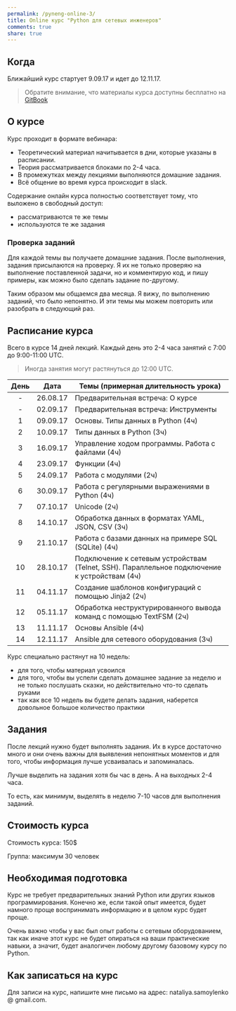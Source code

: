 ```yaml
---
permalink: /pyneng-online-3/
title: Online курс "Python для сетевых инженеров"
comments: true
share: true
---
```



## Когда

Ближайший курс стартует 9.09.17 и идет до 12.11.17.

> Обратите внимание, что материалы курса доступны бесплатно на [GitBook](https://www.gitbook.com/book/natenka/pyneng/details)

## О курсе

Курс проходит в формате вебинара:

* Теоретический материал начитывается в дни, которые указаны в расписании.
* Теория рассматривается блоками по 2-4 часа.
* В промежутках между лекциями выполняются домашние задания.
* Всё общение во время курса происходит в slack.

Содержание онлайн курса полностью соответствует тому, что выложено в свободный доступ:

* рассматриваются те же темы
* используются те же задания

### Проверка заданий

Для каждой темы вы получаете домашние задания.
После выполнения, задания присылаются на проверку.
Я их не только проверяю на выполнение поставленной задачи, но и комментирую код, и пишу примеры, как можно было сделать задание по-другому.

Таким образом мы общаемся два месяца.
Я вижу, по выполнению заданий, что было непонятно.
И эти темы мы можем повторить или разобрать в следующий раз.

## Расписание курса

Всего в курсе 14 дней лекций. Каждый день это 2-4 часа занятий с 7:00 до 9:00-11:00 UTC.

> Иногда занятия могут растянуться до 12:00 UTC.


| День|   Дата   | Темы (примерная длительность урока)|
|:--:|:---------:|-----------------------------------|
| - |  26.08.17  | Предварительная встреча: О курсе |
| - |  02.09.17  | Предварительная встреча: Инструменты |
| 1 |  09.09.17  | Основы. Типы данных в Python (4ч) |
| 2 |  10.09.17  | Типы данных в Python (3ч) |
| 3 |  16.09.17  | Управление ходом программы. Работа с файлами (4ч)|
| 4 |  23.09.17  | Функции (4ч)|
| 5 |  24.09.17  | Работа с модулями (2ч)|
| 6 |  30.09.17  | Работа с регулярными выражениями в Python (4ч)|
| 7 |  07.10.17  | Unicode (2ч) |
| 8 |  14.10.17  | Обработка данных в форматах YAML, JSON, CSV (3ч)|
| 9 |  21.10.17  | Работа с базами данных на примере SQL (SQLite) (4ч)|
| 10|  28.10.17  | Подключение к сетевым устройствам (Telnet, SSH). Параллельное подключение к устройствам (4ч)|
| 11|  04.11.17  | Создание шаблонов конфигураций с помощью Jinja2 (2ч)|
| 12|  05.11.17  | Обработка неструктурированного вывода команд с помощью TextFSM (2ч)|
| 13|  11.11.17  | Основы Ansible (4ч)|
| 14|  12.11.17  | Ansible для сетевого оборудования (3ч)|


Курс специально растянут на 10 недель:

* для того, чтобы материал усвоился
* для того, чтобы вы успели сделать домашнее задание за неделю и не только послушать сказки, но действительно что-то сделать руками
* так как все 10 недель вы будете делать задания, наберется довольное большое количество практики


## Задания

После лекций нужно будет выполнять задания.
Их в курсе достаточно много и они очень важны для выявления непонятных моментов и для того, чтобы информация лучше усваивалась и запоминалась.

Лучше выделить на задания хотя бы час в день.
А на выходных 2-4 часа.

То есть, как минимум, выделять в неделю 7-10 часов для выполнения заданий.

## Стоимость курса

Стоимость курса: 150$

Группа: максимум 30 человек

## Необходимая подготовка

Курс не требует предварительных знаний Python или других языков программирования.
Конечно же, если такой опыт имеется, будет намного проще воспринимать информацию и в целом курс будет проще.

Очень важно чтобы у вас был опыт работы с сетевым оборудованием, так как иначе этот курс не будет опираться на ваши практические навыки, а значит, будет аналогичен любому другому базовому курсу по Python.


## Как записаться на курс

Для записи на курс, напишите мне письмо на адрес: nataliya.samoylenko @ gmail.com.



